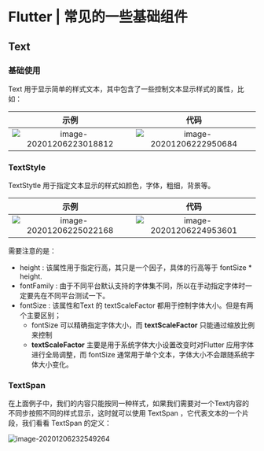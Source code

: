 # Flutter | 常见的一些基础组件

## Text

### 基础使用

Text 用于显示简单的样式文本，其中包含了一些控制文本显示样式的属性，比如：

|                             示例                             |                             代码                             |
| :----------------------------------------------------------: | :----------------------------------------------------------: |
| ![image-20201206223018812](https://tva1.sinaimg.cn/large/0081Kckwly1gleiaeyanvj30af091abe.jpg) | ![image-20201206222950684](https://tva1.sinaimg.cn/large/0081Kckwly1gleia2ccqoj30t00cajsj.jpg) |



### TextStyle

TextStytle 用于指定文本显示的样式如颜色，字体，粗细，背景等。

|                             示例                             |                             代码                             |
| :----------------------------------------------------------: | :----------------------------------------------------------: |
| ![image-20201206225022168](https://tva1.sinaimg.cn/large/0081Kckwly1gleivf4k0pj30av0990so.jpg) | ![image-20201206224953601](https://tva1.sinaimg.cn/large/0081Kckwly1gleiusn0khj30l10eign2.jpg) |

需要注意的是：

- height : 该属性用于指定行高，其只是一个因子，具体的行高等于 fontSize * height.
- fontFamily : 由于不同平台默认支持的字体集不同，所以在手动指定字体时一定要先在不同平台测试一下。
- fontSize : 该属性和Text 的 textScaleFactor 都用于控制字体大小。但是有两个主要区别；
  - fontSize 可以精确指定字体大小，而 **textScaleFactor** 只能通过缩放比例来控制
  - **textScaleFactor** 主要是用于系统字体大小设置改变时对Flutter 应用字体进行全局调整，而 fontSize 通常用于单个文本，字体大小不会跟随系统字体大小变化。

### TextSpan

在上面例子中，我们的内容只能按同一种样式，如果我们需要对一个Text内容的不同步按照不同的样式显示，这时就可以使用 TextSpan ，它代表文本的一个片段，我们看看 TextSpan 的定义：

![image-20201206232549264](https://tva1.sinaimg.cn/large/0081Kckwly1glejw6dq0fj315a0ik416.jpg)

